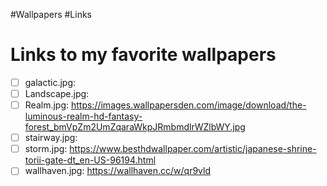 #Wallpapers
#Links

# Links to my favorite wallpapers
- [ ] galactic.jpg:
- [ ] Landscape.jpg:
- [ ] Realm.jpg: https://images.wallpapersden.com/image/download/the-luminous-realm-hd-fantasy-forest_bmVpZm2UmZqaraWkpJRmbmdlrWZlbWY.jpg
- [ ] stairway.jpg:
- [ ] storm.jpg: https://www.besthdwallpaper.com/artistic/japanese-shrine-torii-gate-dt_en-US-96194.html
- [ ] wallhaven.jpg: https://wallhaven.cc/w/qr9vld
